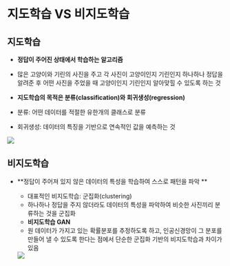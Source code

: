 # 지도학습 VS 비지도학습



## 지도학습

-  **정답이 주어진 상태에서 학습하는 알고리즘**

  -  많은 고양이와 기린의 사진을 주고 각 사진이 고양이인지 기린인지 하나하나 정답을 알려준 후 어떤 사진을 주었을 때 고양이인지 기린인지 알아맞힐 수 있도록 하는 것 

-  **지도학습의 목적은 분류(classification)와 회귀생성(regression)** 

  - 분류: 어떤 데이터를 적절한 유한개의 클래스로 분류 
  - 회귀생성: 데이터의 특징을 기반으로 연속적인 값을 예측하는 것 

  <img src = "https://post-phinf.pstatic.net/MjAxODA4MDJfMjc1/MDAxNTMzMTg1NTQwMDcw.rDJmkQSchSqyhifIOpV5EJg5DeDx71XYgWXW07JUE3Ig.vDvL6PDJixUx5livk3llUwKeBUgSrT3l1TgCNRCuXxIg.JPEG/2%EC%A7%80%EB%8F%84%ED%95%99%EC%8A%B5.jpg?type=w1200">

## 비지도학습

- **정답이 주어져 있지 않은 데이터의 특성을 학습하여 스스로 패턴을 파악 **

  -  대표적인 비지도학습: 군집화(clustering) 
    -  하나하나 정답을 주지 않더라도 데이터의 특성을 파악하여 비슷한 사진끼리 분류하는 것을 군집화 
  -   **비지도학습 GAN**
    - 원 데이터가 가지고 있는 확률분포를 추정하도록 하고, 인공신경망이 그 분포를 만들어 낼 수 있도록 한다는 점에서 단순한 군집화 기반의 비지도학습과 차이가 있음

  <img src = "https://post-phinf.pstatic.net/MjAxODA4MDJfODUg/MDAxNTMzMTg1NTYyNDQ4.MICqwzMvZwjUoWy1F7nI6hzmYmQ52cHE9cdsdTYfDsog.5jJNBCxVGCuhMPlig_woMyWd0M7Ac91IrVc5rRGUR1Eg.JPEG/3%EB%B9%84%EC%A7%80%EB%8F%84%ED%95%99%EC%8A%B5.jpg?type=w1200">

